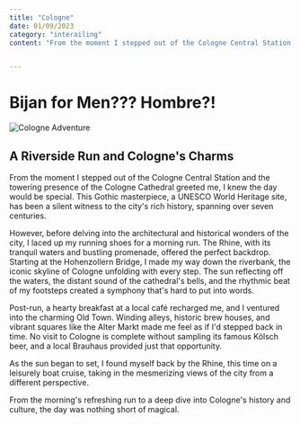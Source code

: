 ```yaml
---
title: "Cologne"
date: 01/09/2023
category: "interailing"
content: "From the moment I stepped out of the Cologne Central Station and the..."


---
```

 # Bijan for Men??? Hombre?!

![Cologne Adventure](/images/cologne.jpg)

## A Riverside Run and Cologne's Charms

From the moment I stepped out of the Cologne Central Station and the towering presence of the Cologne Cathedral greeted me, I knew the day would be special. This Gothic masterpiece, a UNESCO World Heritage site, has been a silent witness to the city's rich history, spanning over seven centuries.

However, before delving into the architectural and historical wonders of the city, I laced up my running shoes for a morning run. The Rhine, with its tranquil waters and bustling promenade, offered the perfect backdrop. Starting at the Hohenzollern Bridge, I made my way down the riverbank, the iconic skyline of Cologne unfolding with every step. The sun reflecting off the waters, the distant sound of the cathedral's bells, and the rhythmic beat of my footsteps created a symphony that's hard to put into words.

Post-run, a hearty breakfast at a local café recharged me, and I ventured into the charming Old Town. Winding alleys, historic brew houses, and vibrant squares like the Alter Markt made me feel as if I'd stepped back in time. No visit to Cologne is complete without sampling its famous Kölsch beer, and a local Brauhaus provided just that opportunity.

As the sun began to set, I found myself back by the Rhine, this time on a leisurely boat cruise, taking in the mesmerizing views of the city from a different perspective.

From the morning's refreshing run to a deep dive into Cologne's history and culture, the day was nothing short of magical.

